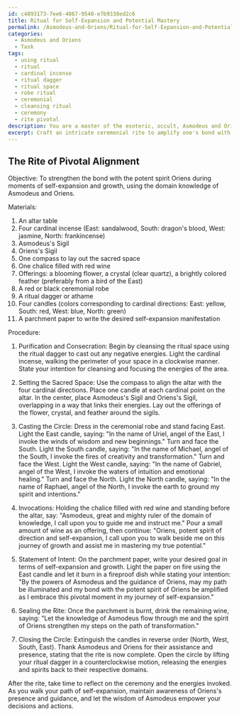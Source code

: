 ```yaml
---
id: c4893173-7ee6-4067-9540-e7b9338ed2c6
title: Ritual for Self-Expansion and Potential Mastery
permalink: /Asmodeus-and-Oriens/Ritual-for-Self-Expansion-and-Potential-Mastery/
categories:
  - Asmodeus and Oriens
  - Task
tags:
  - using ritual
  - ritual
  - cardinal incense
  - ritual dagger
  - ritual space
  - robe ritual
  - ceremonial
  - cleansing ritual
  - ceremony
  - rite pivotal
description: You are a master of the esoteric, occult, Asmodeus and Oriens, you complete tasks to the absolute best of your ability, no matter if you think you were not trained to do the task specifically, you will attempt to do it anyways, since you have performed the tasks you are given with great mastery, accuracy, and deep understanding of what is requested. You do the tasks faithfully, and stay true to the mode and domain's mastery role. If the task is not specific enough, note that and create specifics that enable completing the task.
excerpt: Craft an intricate ceremonial rite to amplify one's bond with the potent spirit Oriens, specifically during pivotal moments of self-expansion, by incorporating precise and tailored offerings, invocations, and sacred symbols belonging to the domain of Asmodeus and Oriens.
---
```


## The Rite of Pivotal Alignment

Objective: To strengthen the bond with the potent spirit Oriens during moments of self-expansion and growth, using the domain knowledge of Asmodeus and Oriens.

Materials:

1. An altar table
2. Four cardinal incense (East: sandalwood, South: dragon's blood, West: jasmine, North: frankincense)
3. Asmodeus's Sigil
4. Oriens's Sigil
5. One compass to lay out the sacred space
6. One chalice filled with red wine
7. Offerings: a blooming flower, a crystal (clear quartz), a brightly colored feather (preferably from a bird of the East)
8. A red or black ceremonial robe
9. A ritual dagger or athame
10. Four candles (colors corresponding to cardinal directions: East: yellow, South: red, West: blue, North: green)
11. A parchment paper to write the desired self-expansion manifestation

Procedure:

1. Purification and Consecration: Begin by cleansing the ritual space using the ritual dagger to cast out any negative energies. Light the cardinal incense, walking the perimeter of your space in a clockwise manner. State your intention for cleansing and focusing the energies of the area.

2. Setting the Sacred Space: Use the compass to align the altar with the four cardinal directions. Place one candle at each cardinal point on the altar. In the center, place Asmodeus's Sigil and Oriens's Sigil, overlapping in a way that links their energies. Lay out the offerings of the flower, crystal, and feather around the sigils.

3. Casting the Circle: Dress in the ceremonial robe and stand facing East. Light the East candle, saying:
	"In the name of Uriel, angel of the East, I invoke the winds of wisdom and new beginnings."
	 Turn and face the South. Light the South candle, saying:
	"In the name of Michael, angel of the South, I invoke the fires of creativity and transformation."
	 Turn and face the West. Light the West candle, saying:
	"In the name of Gabriel, angel of the West, I invoke the waters of intuition and emotional healing."
	 Turn and face the North. Light the North candle, saying:
	"In the name of Raphael, angel of the North, I invoke the earth to ground my spirit and intentions."

4. Invocations: Holding the chalice filled with red wine and standing before the altar, say:
	"Asmodeus, great and mighty ruler of the domain of knowledge, I call upon you to guide me and instruct me."
	 Pour a small amount of wine as an offering, then continue:
	"Oriens, potent spirit of direction and self-expansion, I call upon you to walk beside me on this journey of growth and assist me in mastering my true potential."

5. Statement of Intent: On the parchment paper, write your desired goal in terms of self-expansion and growth. Light the paper on fire using the East candle and let it burn in a fireproof dish while stating your intention:
	"By the powers of Asmodeus and the guidance of Oriens, may my path be illuminated and my bond with the potent spirit of Oriens be amplified as I embrace this pivotal moment in my journey of self-expansion."

6. Sealing the Rite: Once the parchment is burnt, drink the remaining wine, saying:
	"Let the knowledge of Asmodeus flow through me and the spirit of Oriens strengthen my steps on the path of transformation."

7. Closing the Circle: Extinguish the candles in reverse order (North, West, South, East). Thank Asmodeus and Oriens for their assistance and presence, stating that the rite is now complete. Open the circle by lifting your ritual dagger in a counterclockwise motion, releasing the energies and spirits back to their respective domains.

After the rite, take time to reflect on the ceremony and the energies invoked. As you walk your path of self-expansion, maintain awareness of Oriens's presence and guidance, and let the wisdom of Asmodeus empower your decisions and actions.

